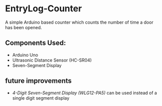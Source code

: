 # EntryLog-Counter
A simple Arduino based counter which counts the number of time a door has been opened.
<br>

## Components Used:
- Arduino Uno
- Ultrasonic Distance Sensor (HC-SR04)
- Seven-Segment Display

## future improvements
- *4-Digit Seven-Segment Display (WLG12-PA5)* can be used instead of a single digit segment display